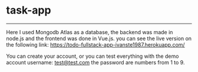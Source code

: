# task-app
*************

Here I used Mongodb Atlas as a database,
the backend was made in node.js and the frontend was done in Vue.js.
you can see the live version on the following link:
https://todo-fullstack-app-ivanste1987.herokuapp.com/

You can create your account,
or you can test everything with the demo account
username: test@test.com
the password are numbers from 1 to 9.


